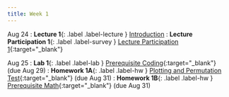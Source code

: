 ```yaml
---
title: Week 1
---
```


Aug 24
: **Lecture 1**{: .label .label-lecture } [Introduction](lecture/lec01)
: **Lecture Participation 1**{: .label .label-survey } [Lecture Participation 1](https://app.sli.do/event/w7jeDVDxMNKRaS86U4g3rQ/embed/polls/00ef9633-394c-4b61-9061-4bc4a301ed06){:target="_blank"}


Aug 25
: **Lab 1**{: .label .label-lab } [Prerequisite Coding](https://data100.datahub.berkeley.edu/hub/user-redirect/git-pull?repo=https%3A%2F%2Fgithub.com%2FDS-100%2Ffa23-student&urlpath=lab%2Ftree%2Ffa23-student%2F%2Flab%2Flab01%2Flab01.ipynb&branch=main){:target="_blank"} (due Aug 29)
: **Homework 1A**{: .label .label-hw } [Plotting and Permutation Test](https://data100.datahub.berkeley.edu/hub/user-redirect/git-pull?repo=https%3A%2F%2Fgithub.com%2FDS-100%2Ffa23-student&urlpath=lab%2Ftree%2Ffa23-student%2F%2Fhw%2Fhw01%2Fhw01.ipynb&branch=main){:target="_blank"} (due Aug 31)
: **Homework 1B**{: .label .label-hw } [Prerequisite Math](https://drive.google.com/file/d/1PS69ERS6TNJ5lRq0gJF5Bd_VTz7xYgp-/view?usp=sharing){:target="_blank"} (due Aug 31)
